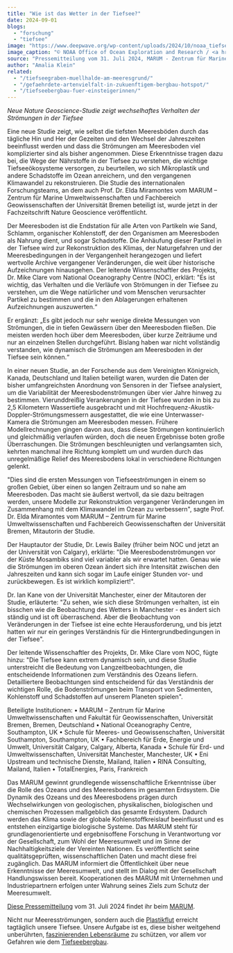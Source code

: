 ```yaml
---
title: "Wie ist das Wetter in der Tiefsee?"
date: 2024-09-01
blogs: 
  - "forschung"
  - "tiefsee"
image: "https://www.deepwave.org/wp-content/uploads/2024/10/noaa_tiefsee_krabben_submarine_ring_of_fire.jpg"
image_caption: "© NOAA Office of Ocean Exploration and Research / <a href='https://www.noaa.gov/digital-collections/categories/4173/item?page=24'>Image courtesy of Submarine Ring of Fire 2006 Exploration, NOAA Vents Program</a>"
source: "Pressemitteilung vom 31. Juli 2024, MARUM - Zentrum für Marine Umweltwissenschaften"
author: "Amalia Klein"
related: 
  - "/tiefseegraben-muellhalde-am-meeresgrund/"
  - "/gefaehrdete-artenvielfalt-in-zukuenftigem-bergbau-hotspot/"
  - "/tiefseebergbau-fuer-einsteigerinnen/"
---
```


_Neue Nature Geoscience-Studie zeigt wechselhaftes Verhalten der Strömungen in der Tiefsee_

Eine neue Studie zeigt, wie selbst die tiefsten Meeresböden durch das tägliche Hin und Her der Gezeiten und den Wechsel der Jahreszeiten beeinflusst werden und dass die Strömungen am Meeresboden viel komplizierter sind als bisher angenommen. Diese Erkenntnisse tragen dazu bei, die Wege der Nährstoffe in der Tiefsee zu verstehen, die wichtige Tiefseeökosysteme versorgen, zu beurteilen, wo sich Mikroplastik und andere Schadstoffe im Ozean anreichern, und den vergangenen Klimawandel zu rekonstruieren. Die Studie des internationalen Forschungsteams, an dem auch Prof. Dr. Elda Miramontes vom MARUM – Zentrum für Marine Umweltwissenschaften und Fachbereich Geowissenschaften der Universität Bremen beteiligt ist, wurde jetzt in der Fachzeitschrift Nature Geoscience veröffentlicht.

Der Meeresboden ist die Endstation für alle Arten von Partikeln wie Sand, Schlamm, organischer Kohlenstoff, der den Organismen am Meeresboden als Nahrung dient, und sogar Schadstoffe. Die Anhäufung dieser Partikel in der Tiefsee wird zur Rekonstruktion des Klimas, der Naturgefahren und der Meeresbedingungen in der Vergangenheit herangezogen und liefert wertvolle Archive vergangener Veränderungen, die weit über historische Aufzeichnungen hinausgehen. Der leitende Wissenschaftler des Projekts, Dr. Mike Clare vom National Oceanography Centre (NOC), erklärt: "Es ist wichtig, das Verhalten und die Verläufe von Strömungen in der Tiefsee zu verstehen, um die Wege natürlicher und vom Menschen verursachter Partikel zu bestimmen und die in den Ablagerungen erhaltenen Aufzeichnungen auszuwerten.“

Er ergänzt: „Es gibt jedoch nur sehr wenige direkte Messungen von Strömungen, die in tiefen Gewässern über den Meeresboden fließen. Die meisten werden hoch über dem Meeresboden, über kurze Zeiträume und nur an einzelnen Stellen durchgeführt. Bislang haben war nicht vollständig verstanden, wie dynamisch die Strömungen am Meeresboden in der Tiefsee sein können.“

In einer neuen Studie, an der Forschende aus dem Vereinigten Königreich, Kanada, Deutschland und Italien beteiligt waren, wurden die Daten der bisher umfangreichsten Anordnung von Sensoren in der Tiefsee analysiert, um die Variabilität der Meeresbodenströmungen über vier Jahre hinweg zu bestimmen. Vierunddreißig Verankerungen in der Tiefsee wurden in bis zu 2,5 Kilometern Wassertiefe ausgebracht und mit Hochfrequenz-Akustik-Doppler-Strömungsmessern ausgestattet, die wie eine Unterwasser-Kamera die Strömungen am Meeresboden messen. Frühere Modellrechnungen gingen davon aus, dass diese Strömungen kontinuierlich und gleichmäßig verlaufen würden, doch die neuen Ergebnisse boten große Überraschungen. Die Strömungen beschleunigten und verlangsamten sich, kehrten manchmal ihre Richtung komplett um und wurden durch das unregelmäßige Relief des Meeresbodens lokal in verschiedene Richtungen gelenkt.

"Dies sind die ersten Messungen von Tiefseeströmungen in einem so großen Gebiet, über einen so langen Zeitraum und so nahe am Meeresboden. Das macht sie äußerst wertvoll, da sie dazu beitragen werden, unsere Modelle zur Rekonstruktion vergangener Veränderungen im Zusammenhang mit dem Klimawandel im Ozean zu verbessern", sagte Prof. Dr. Elda Miramontes vom MARUM – Zentrum für Marine Umweltwissenschaften und Fachbereich Geowissenschaften der Universität Bremen, Mitautorin der Studie.

Der Hauptautor der Studie, Dr. Lewis Bailey (früher beim NOC und jetzt an der Universität von Calgary), erklärte: "Die Meeresbodenströmungen vor der Küste Mosambiks sind viel variabler als wir erwartet hatten. Genau wie die Strömungen im oberen Ozean ändert sich ihre Intensität zwischen den Jahreszeiten und kann sich sogar im Laufe einiger Stunden vor- und zurückbewegen. Es ist wirklich kompliziert!".

Dr. Ian Kane von der Universität Manchester, einer der Mitautoren der Studie, erläuterte: "Zu sehen, wie sich diese Strömungen verhalten, ist ein bisschen wie die Beobachtung des Wetters in Manchester - es ändert sich ständig und ist oft überraschend. Aber die Beobachtung von Veränderungen in der Tiefsee ist eine echte Herausforderung, und bis jetzt hatten wir nur ein geringes Verständnis für die Hintergrundbedingungen in der Tiefsee".

Der leitende Wissenschaftler des Projekts, Dr. Mike Clare vom NOC, fügte hinzu: "Die Tiefsee kann extrem dynamisch sein, und diese Studie unterstreicht die Bedeutung von Langzeitbeobachtungen, die entscheidende Informationen zum Verständnis des Ozeans liefern. Detailliertere Beobachtungen sind entscheidend für das Verständnis der wichtigen Rolle, die Bodenströmungen beim Transport von Sedimenten, Kohlenstoff und Schadstoffen auf unserem Planeten spielen".

Beteiligte Institutionen: • MARUM – Zentrum für Marine Umweltwissenschaften und Fakultät für Geowissenschaften, Universität Bremen, Bremen, Deutschland • National Oceanography Centre, Southampton, UK • Schule für Meeres- und Geowissenschaften, Universität Southampton, Southampton, UK • Fachbereich für Erde, Energie und Umwelt, Universität Calgary, Calgary, Alberta, Kanada • Schule für Erd- und Umweltwissenschaften, Universität Manchester, Manchester, UK • Eni Upstream und technische Dienste, Mailand, Italien • RINA Consulting, Mailand, Italien • TotalEnergies, Paris, Frankreich

Das MARUM gewinnt grundlegende wissenschaftliche Erkenntnisse über die Rolle des Ozeans und des Meeresbodens im gesamten Erdsystem. Die Dynamik des Ozeans und des Meeresbodens prägen durch Wechselwirkungen von geologischen, physikalischen, biologischen und chemischen Prozessen maßgeblich das gesamte Erdsystem. Dadurch werden das Klima sowie der globale Kohlenstoffkreislauf beeinflusst und es entstehen einzigartige biologische Systeme. Das MARUM steht für grundlagenorientierte und ergebnisoffene Forschung in Verantwortung vor der Gesellschaft, zum Wohl der Meeresumwelt und im Sinne der Nachhaltigkeitsziele der Vereinten Nationen. Es veröffentlicht seine qualitätsgeprüften, wissenschaftlichen Daten und macht diese frei zugänglich. Das MARUM informiert die Öffentlichkeit über neue Erkenntnisse der Meeresumwelt, und stellt im Dialog mit der Gesellschaft Handlungswissen bereit. Kooperationen des MARUM mit Unternehmen und Industriepartnern erfolgen unter Wahrung seines Ziels zum Schutz der Meeresumwelt.

[Diese Pressemitteilung](https://www.marum.de/Tiefsee-Stroemungen.html) vom 31. Juli 2024 findet ihr beim [MARUM](https://www.marum.de/index.html).

Nicht nur Meeresströmungen, sondern auch die [Plastikflut](https://www.deepwave.org/tiefseegraben-muellhalde-am-meeresgrund/) erreicht tagtäglich unsere Tiefsee. Unsere Aufgabe ist es, diese bisher weitgehend unberührten, [faszinierenden Lebensräume](https://www.deepwave.org/gefaehrdete-artenvielfalt-in-zukuenftigem-bergbau-hotspot/) zu schützen, vor allem vor Gefahren wie dem [Tiefseebergbau](https://www.deepwave.org/tiefseebergbau-fuer-einsteigerinnen/).
